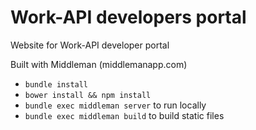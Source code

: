 # Work-API developers portal

Website for Work-API developer portal

Built with Middleman (middlemanapp.com)

- `bundle install`
- `bower install && npm install`
- `bundle exec middleman server` to run locally
- `bundle exec middleman build` to build static files
